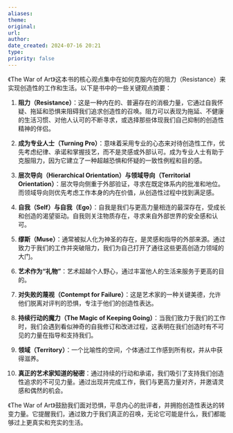 ```yaml
---
aliases: 
theme: 
original: 
url: 
author: 
date_created: 2024-07-16 20:21
type: 
priority: false
---
```


《The War of Art》这本书的核心观点集中在如何克服内在的阻力（Resistance）来实现创造性的工作和生活。以下是书中的一些关键观点摘要：

1. **阻力（Resistance）**：这是一种内在的、普遍存在的消极力量，它通过自我怀疑、拖延和恐惧来阻碍我们追求创造性的召唤。阻力可以表现为拖延、不健康的生活习惯、对他人认可的不断寻求，或选择那些体现我们自己抑制的创造性精神的伴侣。

2. **成为专业人士（Turning Pro）**：意味着采用专业的心态来对待创造性工作，优先考虑纪律、承诺和掌握技艺，而不是灵感或外部认可。成为专业人士有助于克服阻力，因为它建立了一种超越恐惧和怀疑的一致性例程和目的感。

3. **层次导向（Hierarchical Orientation）与领域导向（Territorial Orientation）**：层次导向侧重于外部验证，寻求在既定体系内的批准和地位。而领域导向则优先考虑工作本身的内在价值，从创造性过程中找到满足感。

4. **自我（Self）与自我（Ego）**：自我是我们与更高力量相连的最深存在，受成长和创造的渴望驱动。自我则关注物质存在，寻求来自外部世界的安全感和认可。

5. **缪斯（Muse）**：通常被拟人化为神圣的存在，是灵感和指导的外部来源。通过致力于我们的工作并突破阻力，我们为自己打开了通往这些更高创造力领域的大门。

6. **艺术作为“礼物”**：艺术超越个人野心，通过丰富他人的生活来服务于更高的目的。

7. **对失败的蔑视（Contempt for Failure）**：这是艺术家的一种关键美德，允许他们脱离对评判的恐惧，专注于他们的创造性表达。

8. **持续行动的魔力（The Magic of Keeping Going）**：当我们致力于我们的工作时，我们会遇到看似神奇的自我修订和改进过程，这表明在我们创造时有不可见的力量在指导和支持我们。

9. **领域（Territory）**：一个比喻性的空间，个体通过工作感到所有权，并从中获得滋养。

10. **真正的艺术家知道的秘密**：通过持续的行动和承诺，我们吸引了支持我们创造性追求的不可见力量。通过出现并完成工作，我们与更高力量对齐，并邀请灵感和偶然的机会。

《The War of Art》鼓励我们面对恐惧，平息内心的批评者，并拥抱创造性表达的转变力量。它提醒我们，通过致力于我们真正的召唤，无论它可能是什么，我们都能够过上更真实和充实的生活。
